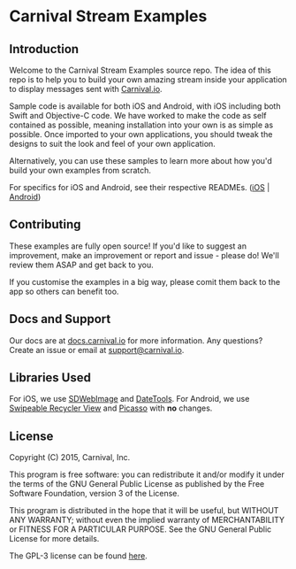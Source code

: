 # Carnival Stream Examples

## Introduction

Welcome to the Carnival Stream Examples source repo. The idea of this repo is to help you to build your own amazing stream inside your application to display messages sent with [Carnival.io](https://www.carnival.io). 

Sample code is available for both iOS and Android, with iOS including both Swift and Objective-C code. We have worked to make the code as self contained as possible, meaning installation into your own is as simple as possible. Once imported to your own applications, you should tweak the designs to suit the look and feel of your own application. 

Alternatively, you can use these samples to learn more about how you'd build your own examples from scratch. 

For specifics for iOS and Android, see their respective READMEs. ([iOS](https://github.com/carnivalmobile/carnival-stream-examples/tree/master/iOS) | [Android](https://github.com/carnivalmobile/carnival-stream-examples/tree/master/Android))

## Contributing
These examples are fully open source! If you'd like to suggest an improvement, make an improvement or report and issue - please do! We'll review them ASAP and get back to you. 

If you customise the examples in a big way, please comit them back to the app so others can benefit too. 

## Docs and Support
Our docs are at [docs.carnival.io](docs.carnival.io) for more information. Any questions? Create an issue or email at [support@carnival.io](support@carnival.io).

## Libraries Used
For iOS, we use [SDWebImage](https://github.com/rs/SDWebImage) and [DateTools](https://github.com/MatthewYork/DateTools). 
For Android, we use [Swipeable Recycler View](https://github.com/brnunes/SwipeableRecyclerView) and [Picasso](https://github.com/square/picasso) with **no** changes. 

## License
Copyright (C) 2015, Carnival, Inc.

This program is free software: you can redistribute it and/or modify
it under the terms of the GNU General Public License as published by
the Free Software Foundation, version 3 of the License.

This program is distributed in the hope that it will be useful,
but WITHOUT ANY WARRANTY; without even the implied warranty of
MERCHANTABILITY or FITNESS FOR A PARTICULAR PURPOSE.  See the
GNU General Public License for more details.

The GPL-3 license can be found [here](https://github.com/carnivalmobile/carnival-stream-examples/blob/master/LICENSE.md).
